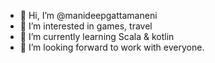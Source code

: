 - 👋 Hi, I’m @manideepgattamaneni
- 👀 I’m interested in games, travel
- 🌱 I’m currently learning Scala & kotlin
- 💞️ I’m looking forward to work with everyone.

<!---
manideepgattamaneni/manideepgattamaneni is a ✨ special ✨ repository because its `README.md` (this file) appears on your GitHub profile.
You can click the Preview link to take a look at your changes.
--->

